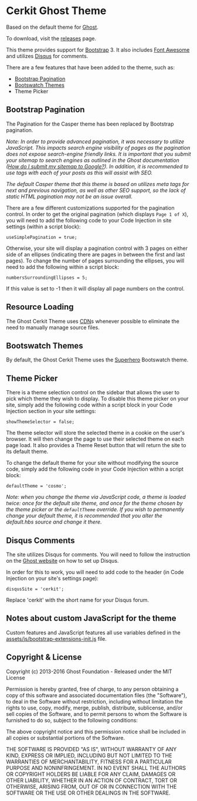 # Cerkit Ghost Theme

Based on the default theme for [Ghost](http://github.com/tryghost/ghost/).

To download, visit the [releases](https://github.com/cerkit/ghost-cerkit-theme/tree/master/releases) page.

This theme provides support for [Bootstrap](http://getbootstrap.com) 3. It also includes [Font Awesome](http://fontawesome.io) and utilizes [Disqus](http://disqus.com) for comments.

There are a few features that have been added to the theme, such as:

- [Bootstrap Pagination](http://getbootstrap.com/components/#pagination)
- [Bootswatch Themes](http://bootswatch.com/)
- Theme Picker


## Bootstrap Pagination
The Pagination for the Casper theme has been replaced by Bootstrap pagination. 

*Note: In order to provide advanced pagination, it was necessary to utilize JavaScript. This impacts search engine visibility of pages as the pagination does not expose search-engine friendly links. It is important that you submit your sitemap to search engines as outlined in the Ghost documentation ([How do I submit my sitemap to Google?](http://support.ghost.org/how-do-i-submit-my-sitemap-to-google/)).*
*In addition, it is recommended to use tags with each of your posts as this will assist with SEO.*

*The default Casper theme that this theme is based on utilizes meta tags for next and previous navigation, as well as other SEO support, so the lack of static HTML pagination may not be an issue overall.*

There are a few different customizations supported for the pagination control.
In order to get the original pagination (which displays `Page 1 of X`), you will need to add the following code to your Code Injection in site settings (within a script block):

```useSimplePagination = true;```

Otherwise, your site will display a pagination control with 3 pages on either side of an ellipses (indicating there are pages in between the first and last pages). To change the number of pages surrounding the ellipses,
you will need to add the following within a script block: 

```numbersSurroundingEllipses = 5;```

If this value is set to -1 then it will display all page numbers on the control.

## Resource Loading
The Ghost Cerkit Theme uses [CDN](https://en.wikipedia.org/wiki/Content_delivery_network)s whenever possible to eliminate the need to manually manage source files.

## Bootswatch Themes
By default, the Ghost Cerkit Theme uses the [Superhero](http://bootswatch.com/superhero/) Bootswatch theme.

## Theme Picker
There is a theme selection control on the sidebar that allows the user to pick which theme they wish to display. To disable this theme picker on your site, simply add the following code within a script block in your Code Injection section in your site settings: 

```showThemeSelector = false;```

The theme selector will store the selected theme in a cookie on the user's browser. It will then change the page to use their selected theme on each page load. It also provides a Theme Reset button that will return the site to its default theme.

To change the default theme for your site without modifying the source code, simply add the following code in your Code Injection within a script block: 

```defaultTheme = 'cosmo';```

*Note: when you change the theme via JavaScript code, a theme is loaded twice: once for the default site theme, and once for the theme chosen by the theme picker or the `defaultTheme` override. If you wish to permanently change your default theme, it is recommended that you alter the default.hbs source and change it there.*

## Disqus Comments

The site utilizes Disqus for comments. You will need to follow the instruction on the [Ghost website](http://support.ghost.org/add-disqus-to-my-ghost-blog/) on how to set up Disqus.

In order for this to work, you will need to add code to the header (in Code Injection on your site's settings page):

```disqusSite = 'cerkit';```

Replace 'cerkit' with the short name for your Disqus forum. 

## Notes about custom JavaScript for the theme
Custom features and JavaScript features all use variables defined in the [assets/js/bootstrap-extensions-init.js](https://github.com/cerkit/ghost-cerkit-theme/blob/master/ghost-cerkit-theme/assets/js/bootstrap-extensions-init.js) file.

## Copyright & License

Copyright (c) 2013-2016 Ghost Foundation - Released under the MIT License

Permission is hereby granted, free of charge, to any person obtaining a copy of this software and associated documentation files (the "Software"), to deal in the Software without restriction, including without limitation the rights to use, copy, modify, merge, publish, distribute, sublicense, and/or sell copies of the Software, and to permit persons to whom the Software is furnished to do so, subject to the following conditions:

The above copyright notice and this permission notice shall be included in all copies or substantial portions of the Software.

THE SOFTWARE IS PROVIDED "AS IS", WITHOUT WARRANTY OF ANY KIND, EXPRESS OR IMPLIED, INCLUDING BUT NOT LIMITED TO THE WARRANTIES OF MERCHANTABILITY, FITNESS FOR A PARTICULAR PURPOSE AND
NONINFRINGEMENT. IN NO EVENT SHALL THE AUTHORS OR COPYRIGHT HOLDERS BE LIABLE FOR ANY CLAIM, DAMAGES OR OTHER LIABILITY, WHETHER IN AN ACTION OF CONTRACT, TORT OR OTHERWISE, ARISING FROM, OUT OF OR IN CONNECTION WITH THE SOFTWARE OR THE USE OR OTHER DEALINGS IN THE SOFTWARE.
